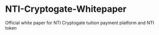 # NTI-Cryptogate-Whitepaper
Official white paper for NTI Cryptogate tuition payment platform and NTI token
